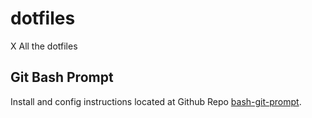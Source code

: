 # dotfiles

X All the dotfiles

## Git Bash Prompt

Install and config instructions located at Github Repo [bash-git-prompt](https://github.com/magicmonty/bash-git-prompt).
